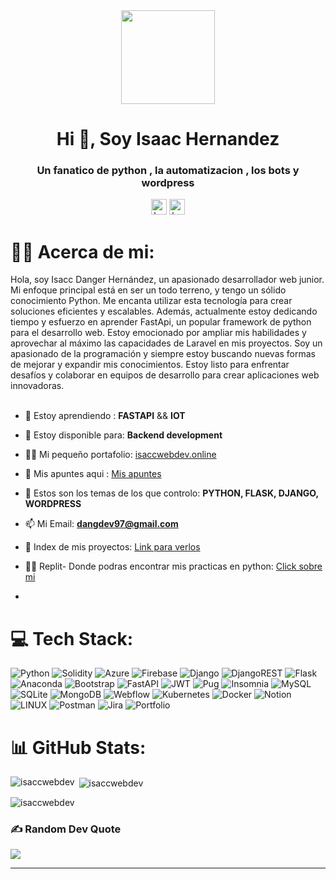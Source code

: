 <div align="center">
  <img height="150" src="https://camo.githubusercontent.com/62da68eb62b1e5f175f7d1f0191dd89a653d7908feb22d37d4a0ab07365d6791/68747470733a2f2f6d656469612e67697068792e636f6d2f6d656469612f4d3967624264396e6244724f5475314d71782f67697068792e676966"  />
<h1 align="center">Hi 👋, Soy Isaac Hernandez</h1>
<h3 align="center">Un fanatico de python , la automatizacion , los bots y wordpress</h3>
  
</div>

<div align="center">
  <img src="https://img.shields.io/static/v1?message=Backend-Developer&logo=DevTo&label=&color=000000&logoColor=white&labelColor=&style=for-the-badge" height="25" alt="backend developer logo"  />
  <img src="https://img.shields.io/static/v1?message=Python Developer&logo=DevTo&label=&color=000000&logoColor=white&labelColor=&style=for-the-badge" height="25" alt="backend developer logo"  />
</div>




# 👩‍💻 Acerca de mi:
Hola, soy Isacc Danger Hernández, un apasionado desarrollador web junior. Mi enfoque principal está en ser un todo terreno, y tengo un sólido conocimiento Python. Me encanta utilizar esta tecnología para crear soluciones eficientes y escalables. Además, actualmente estoy dedicando tiempo y esfuerzo en aprender FastApi, un popular framework de python para el desarrollo web. Estoy emocionado por ampliar mis habilidades y aprovechar al máximo las capacidades de Laravel en mis proyectos. Soy un apasionado de la programación y siempre estoy buscando nuevas formas de mejorar y expandir mis conocimientos. Estoy listo para enfrentar desafíos y colaborar en equipos de desarrollo para crear aplicaciones web innovadoras.<br><br>



- 🌱 Estoy aprendiendo : **FASTAPI** && **IOT**

- 👯 Estoy disponible para: **Backend development**

- 👨‍💻 Mi pequeño portafolio: [isaccwebdev.online](https://isaccwebdev.online/)

- 📝 Mis apuntes aqui : [Mis apuntes](https://python-personal-notebook.gitbook.io/python-notebook/)

- 💬 Estos son los temas de los que controlo: **PYTHON, FLASK, DJANGO, WORDPRESS**

- 📫 Mi Email: **dangdev97@gmail.com**
  
- 💫 Index de mis proyectos: [Link para verlos](https://isaccwebdev.github.io/index.github.io/)

- 👨‍💻 Replit- Donde podras encontrar mis practicas en python: [Click sobre mi](https://replit.com/@isaccwebdev)

-     

# 💻 Tech Stack:
![Python](https://img.shields.io/badge/python-3670A0?style=for-the-badge&logo=python&logoColor=ffdd54) ![Solidity](https://img.shields.io/badge/Solidity-%23363636.svg?style=for-the-badge&logo=solidity&logoColor=white) ![Azure](https://img.shields.io/badge/azure-%230072C6.svg?style=for-the-badge&logo=azure-devops&logoColor=white) ![Firebase](https://img.shields.io/badge/firebase-%23039BE5.svg?style=for-the-badge&logo=firebase) ![Django](https://img.shields.io/badge/django-%23092E20.svg?style=for-the-badge&logo=django&logoColor=white) ![DjangoREST](https://img.shields.io/badge/DJANGO-REST-ff1709?style=for-the-badge&logo=django&logoColor=white&color=ff1709&labelColor=gray) ![Flask](https://img.shields.io/badge/flask-%23000.svg?style=for-the-badge&logo=flask&logoColor=white) ![Anaconda](https://img.shields.io/badge/Anaconda-%2344A833.svg?style=for-the-badge&logo=anaconda&logoColor=white) ![Bootstrap](https://img.shields.io/badge/bootstrap-%23563D7C.svg?style=for-the-badge&logo=bootstrap&logoColor=white) ![FastAPI](https://img.shields.io/badge/FastAPI-005571?style=for-the-badge&logo=fastapi) ![JWT](https://img.shields.io/badge/JWT-black?style=for-the-badge&logo=JSON%20web%20tokens) ![Pug](https://img.shields.io/badge/Pug-FFF?style=for-the-badge&logo=pug&logoColor=A86454) ![Insomnia](https://img.shields.io/badge/Insomnia-black?style=for-the-badge&logo=insomnia&logoColor=5849BE) ![MySQL](https://img.shields.io/badge/mysql-%2300f.svg?style=for-the-badge&logo=mysql&logoColor=white) ![SQLite](https://img.shields.io/badge/sqlite-%2307405e.svg?style=for-the-badge&logo=sqlite&logoColor=white) ![MongoDB](https://img.shields.io/badge/MongoDB-%234ea94b.svg?style=for-the-badge&logo=mongodb&logoColor=white) ![Webflow](https://img.shields.io/badge/Webflow-4353FF?style=for-the-badge&logo=webflow&logoColor=white) ![Kubernetes](https://img.shields.io/badge/kubernetes-%23326ce5.svg?style=for-the-badge&logo=kubernetes&logoColor=white) ![Docker](https://img.shields.io/badge/docker-%230db7ed.svg?style=for-the-badge&logo=docker&logoColor=white) ![Notion](https://img.shields.io/badge/Notion-%23000000.svg?style=for-the-badge&logo=notion&logoColor=white) ![LINUX](https://img.shields.io/badge/Linux-FCC624?style=for-the-badge&logo=linux&logoColor=black) ![Postman](https://img.shields.io/badge/Postman-FF6C37?style=for-the-badge&logo=postman&logoColor=white) ![Jira](https://img.shields.io/badge/jira-%230A0FFF.svg?style=for-the-badge&logo=jira&logoColor=white) ![Portfolio](https://img.shields.io/badge/Portfolio-%23000000.svg?style=for-the-badge&logo=firefox&logoColor=#FF7139)


# 📊 GitHub Stats:
<p><img align="left" src="https://github-readme-stats.vercel.app/api/top-langs?username=isaccwebdev&show_icons=true&locale=en&layout=compact" alt="isaccwebdev" /></p>

<p>&nbsp;<img align="center" src="https://github-readme-stats.vercel.app/api?username=isaccwebdev&show_icons=true&locale=en" alt="isaccwebdev" /></p>

<p><img align="center" src="https://github-readme-streak-stats.herokuapp.com/?user=isaccwebdev&" alt="isaccwebdev" /></p>

### ✍️ Random Dev Quote
![](https://quotes-github-readme.vercel.app/api?type=horizontal&theme=radical)

---




